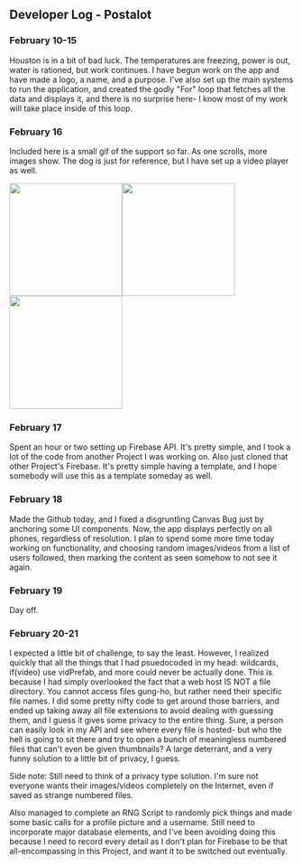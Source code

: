 ## Developer Log - Postalot


### February 10-15

Houston is in a bit of bad luck. The temperatures are freezing, power is out, water is rationed, but work continues. I have begun work on the app and have made a logo,
a name, and a purpose. I've also set up the main systems to run the application, and created the godly "For" loop that fetches all the data and displays it, 
and there is no surprise here- I know most of my work will take place inside of this loop.

### February 16

Included here is a small gif of the support so far. As one scrolls, more images show. The dog is just for reference, but I have set up a video player as well.

<img src="https://dc602.4shared.com/img/7UrzG9IYea/s24/177bca80928/Screenshot_20210219-172921?async&rand=0.8009396622360541" width="200" /><img src="https://dc602.4shared.com/img/uEToCqGHiq/s24/177bca80928/Screenshot_20210219-173040?async&rand=0.2921840471421875" width="200" /><img src="https://media0.giphy.com/media/CZJAfNVlto9TuYf561/giphy.gif" width="200" />

### February 17

Spent an hour or two setting up Firebase API. It's pretty simple, and I took a lot of the code from another Project I was working on. Also just cloned that other
Project's Firebase. It's pretty simple having a template, and I hope somebody will use this as a template someday as well.


### February 18

Made the Github today, and I fixed a disgruntling Canvas Bug just by anchoring some UI components. Now, the app displays perfectly on all phones, regardless of 
resolution. I plan to spend some more time today working on functionality, and choosing random images/videos from a list of users followed, then marking the content 
as seen somehow to not see it again.


### February 19

Day off.


### February 20-21 

I expected a little bit of challenge, to say the least. However, I realized quickly that all the things that I had psuedocoded in my head: wildcards, if(video) use vidPrefab, and more could never be actually done. This is because I had simply overlooked the fact that a web host IS NOT a file directory. You cannot access files gung-ho, but rather need their specific file names. I did some pretty nifty code to get around those barriers, and ended up taking away all file extensions to avoid dealing with guessing them, and I guess it gives some privacy to the entire thing. Sure, a person can easily look in my API and see where every file is hosted- but who the hell is going to sit there and try to open a bunch of meaningless numbered files that can't even be given thumbnails? A large deterrant, and a very funny solution to a little bit of privacy, I guess. 

Side note: Still need to think of a privacy type solution. I'm sure not everyone wants their images/videos completely on the Internet, even if saved as strange numbered files.

Also managed to complete an RNG Script to randomly pick things and made some basic calls for a profile picture and a username. Still need to incorporate major database elements, and I've been avoiding doing this because I need to record every detail as I don't plan for Firebase to be that all-encompassing in this Project, and want it to be switched out eventually.
